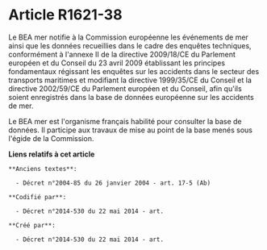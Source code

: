 # Article R1621-38

Le BEA mer notifie à la Commission européenne les événements de mer ainsi que les données recueillies dans le cadre des
enquêtes techniques, conformément à l'annexe II de la directive 2009/18/CE du Parlement européen et du Conseil du 23 avril
2009 établissant les principes fondamentaux régissant les enquêtes sur les accidents dans le secteur des transports maritimes
et modifiant la directive 1999/35/CE du Conseil et la directive 2002/59/CE du Parlement européen et du Conseil, afin qu'ils
soient enregistrés dans la base de données européenne sur les accidents de mer.

Le BEA mer est l'organisme français habilité pour consulter la base de données. Il participe aux travaux de mise au point de
la base menés sous l'égide de la Commission.

**Liens relatifs à cet article**

	**Anciens textes**:

	  - Décret n°2004-85 du 26 janvier 2004 - art. 17-5 (Ab)

	**Codifié par**:

	  - Décret n°2014-530 du 22 mai 2014 - art.

	**Créé par**:

	  - Décret n°2014-530 du 22 mai 2014 - art.
